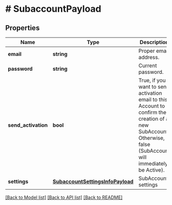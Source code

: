 # # SubaccountPayload

## Properties

Name | Type | Description | Notes
------------ | ------------- | ------------- | -------------
**email** | **string** | Proper email address. | [optional]
**password** | **string** | Current password. | [optional]
**send_activation** | **bool** | True, if you want to send activation email to this Account to confirm the creation of a new SubAccount. Otherwise, false (SubAccount will immediately be Active). | [optional]
**settings** | [**SubaccountSettingsInfoPayload**](SubaccountSettingsInfoPayload.md) | SubAccount settings | [optional]

[[Back to Model list]](../../README.md#models) [[Back to API list]](../../README.md#endpoints) [[Back to README]](../../README.md)
